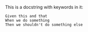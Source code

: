 This is a docstring with keywords in it:

```
Given this and that
When we do something
Then we shouldn't do something else
```
